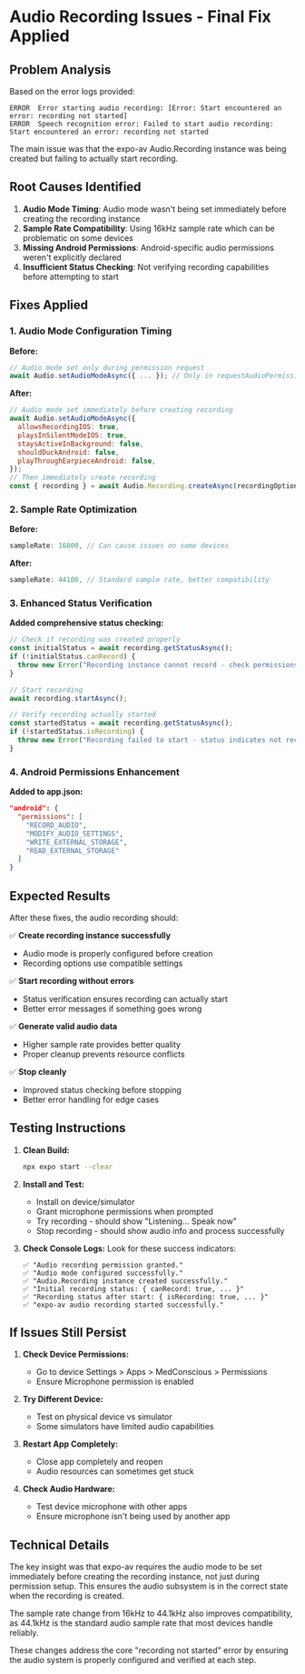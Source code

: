 # Audio Recording Issues - Final Fix Applied

## Problem Analysis
Based on the error logs provided:
```
ERROR  Error starting audio recording: [Error: Start encountered an error: recording not started]
ERROR  Speech recognition error: Failed to start audio recording: Start encountered an error: recording not started
```

The main issue was that the expo-av Audio.Recording instance was being created but failing to actually start recording.

## Root Causes Identified

1. **Audio Mode Timing**: Audio mode wasn't being set immediately before creating the recording instance
2. **Sample Rate Compatibility**: Using 16kHz sample rate which can be problematic on some devices
3. **Missing Android Permissions**: Android-specific audio permissions weren't explicitly declared
4. **Insufficient Status Checking**: Not verifying recording capabilities before attempting to start

## Fixes Applied

### 1. Audio Mode Configuration Timing
**Before:**
```javascript
// Audio mode set only during permission request
await Audio.setAudioModeAsync({ ... }); // Only in requestAudioPermissions
```

**After:**
```javascript
// Audio mode set immediately before creating recording
await Audio.setAudioModeAsync({
  allowsRecordingIOS: true,
  playsInSilentModeIOS: true,
  staysActiveInBackground: false,
  shouldDuckAndroid: false,
  playThroughEarpieceAndroid: false,
});
// Then immediately create recording
const { recording } = await Audio.Recording.createAsync(recordingOptions);
```

### 2. Sample Rate Optimization
**Before:**
```javascript
sampleRate: 16000, // Can cause issues on some devices
```

**After:**
```javascript
sampleRate: 44100, // Standard sample rate, better compatibility
```

### 3. Enhanced Status Verification
**Added comprehensive status checking:**
```javascript
// Check if recording was created properly
const initialStatus = await recording.getStatusAsync();
if (!initialStatus.canRecord) {
  throw new Error("Recording instance cannot record - check permissions and audio mode");
}

// Start recording
await recording.startAsync();

// Verify recording actually started
const startedStatus = await recording.getStatusAsync();
if (!startedStatus.isRecording) {
  throw new Error("Recording failed to start - status indicates not recording");
}
```

### 4. Android Permissions Enhancement
**Added to app.json:**
```json
"android": {
  "permissions": [
    "RECORD_AUDIO",
    "MODIFY_AUDIO_SETTINGS", 
    "WRITE_EXTERNAL_STORAGE",
    "READ_EXTERNAL_STORAGE"
  ]
}
```

## Expected Results

After these fixes, the audio recording should:

✅ **Create recording instance successfully**
- Audio mode is properly configured before creation
- Recording options use compatible settings

✅ **Start recording without errors**  
- Status verification ensures recording can actually start
- Better error messages if something goes wrong

✅ **Generate valid audio data**
- Higher sample rate provides better quality
- Proper cleanup prevents resource conflicts

✅ **Stop cleanly**
- Improved status checking before stopping
- Better error handling for edge cases

## Testing Instructions

1. **Clean Build:**
   ```bash
   npx expo start --clear
   ```

2. **Install and Test:**
   - Install on device/simulator
   - Grant microphone permissions when prompted
   - Try recording - should show "Listening... Speak now"
   - Stop recording - should show audio info and process successfully

3. **Check Console Logs:**
   Look for these success indicators:
   ```
   ✅ "Audio recording permission granted."
   ✅ "Audio mode configured successfully."  
   ✅ "Audio.Recording instance created successfully."
   ✅ "Initial recording status: { canRecord: true, ... }"
   ✅ "Recording status after start: { isRecording: true, ... }"
   ✅ "expo-av audio recording started successfully."
   ```

## If Issues Still Persist

1. **Check Device Permissions:**
   - Go to device Settings > Apps > MedConscious > Permissions
   - Ensure Microphone permission is enabled

2. **Try Different Device:**
   - Test on physical device vs simulator
   - Some simulators have limited audio capabilities

3. **Restart App Completely:**
   - Close app completely and reopen
   - Audio resources can sometimes get stuck

4. **Check Audio Hardware:**
   - Test device microphone with other apps
   - Ensure microphone isn't being used by another app

## Technical Details

The key insight was that expo-av requires the audio mode to be set immediately before creating the recording instance, not just during permission setup. This ensures the audio subsystem is in the correct state when the recording is created.

The sample rate change from 16kHz to 44.1kHz also improves compatibility, as 44.1kHz is the standard audio sample rate that most devices handle reliably.

These changes address the core "recording not started" error by ensuring the audio system is properly configured and verified at each step.